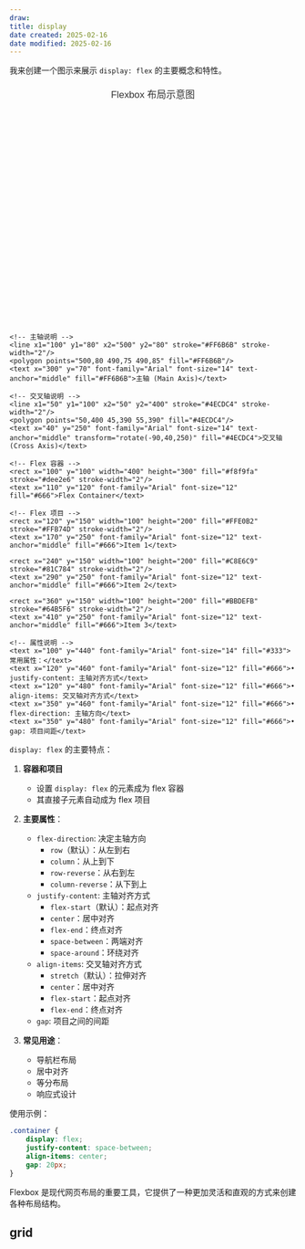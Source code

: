 ```yaml
---
draw:
title: display
date created: 2025-02-16
date modified: 2025-02-16
---
```


我来创建一个图示来展示 `display: flex` 的主要概念和特性。

<chat-artifact id="flex-diagram" version="0" type="image/svg+xml" title="Flexbox Layout Explanation">
<svg xmlns="http://www.w3.org/2000/svg" viewBox="0 0 600 500">
    <!-- 标题 -->
    <text x="300" y="30" font-family="Arial" font-size="20" text-anchor="middle" fill="#333">Flexbox 布局示意图</text>
    
    <!-- 主轴说明 -->
    <line x1="100" y1="80" x2="500" y2="80" stroke="#FF6B6B" stroke-width="2"/>
    <polygon points="500,80 490,75 490,85" fill="#FF6B6B"/>
    <text x="300" y="70" font-family="Arial" font-size="14" text-anchor="middle" fill="#FF6B6B">主轴 (Main Axis)</text>
    
    <!-- 交叉轴说明 -->
    <line x1="50" y1="100" x2="50" y2="400" stroke="#4ECDC4" stroke-width="2"/>
    <polygon points="50,400 45,390 55,390" fill="#4ECDC4"/>
    <text x="40" y="250" font-family="Arial" font-size="14" text-anchor="middle" transform="rotate(-90,40,250)" fill="#4ECDC4">交叉轴 (Cross Axis)</text>
    
    <!-- Flex 容器 -->
    <rect x="100" y="100" width="400" height="300" fill="#f8f9fa" stroke="#dee2e6" stroke-width="2"/>
    <text x="110" y="120" font-family="Arial" font-size="12" fill="#666">Flex Container</text>
    
    <!-- Flex 项目 -->
    <rect x="120" y="150" width="100" height="200" fill="#FFE0B2" stroke="#FFB74D" stroke-width="2"/>
    <text x="170" y="250" font-family="Arial" font-size="12" text-anchor="middle" fill="#666">Item 1</text>
    
    <rect x="240" y="150" width="100" height="200" fill="#C8E6C9" stroke="#81C784" stroke-width="2"/>
    <text x="290" y="250" font-family="Arial" font-size="12" text-anchor="middle" fill="#666">Item 2</text>
    
    <rect x="360" y="150" width="100" height="200" fill="#BBDEFB" stroke="#64B5F6" stroke-width="2"/>
    <text x="410" y="250" font-family="Arial" font-size="12" text-anchor="middle" fill="#666">Item 3</text>
    
    <!-- 属性说明 -->
    <text x="100" y="440" font-family="Arial" font-size="14" fill="#333">常用属性：</text>
    <text x="120" y="460" font-family="Arial" font-size="12" fill="#666">• justify-content: 主轴对齐方式</text>
    <text x="120" y="480" font-family="Arial" font-size="12" fill="#666">• align-items: 交叉轴对齐方式</text>
    <text x="350" y="460" font-family="Arial" font-size="12" fill="#666">• flex-direction: 主轴方向</text>
    <text x="350" y="480" font-family="Arial" font-size="12" fill="#666">• gap: 项目间距</text>
</svg>
</chat-artifact>

`display: flex` 的主要特点：

1. **容器和项目**
   - 设置 `display: flex` 的元素成为 flex 容器
   - 其直接子元素自动成为 flex 项目

2. **主要属性**：
   - `flex-direction`: 决定主轴方向
     - `row`（默认）：从左到右
     - `column`：从上到下
     - `row-reverse`：从右到左
     - `column-reverse`：从下到上
   - `justify-content`: 主轴对齐方式
     - `flex-start`（默认）：起点对齐
     - `center`：居中对齐
     - `flex-end`：终点对齐
     - `space-between`：两端对齐
     - `space-around`：环绕对齐
   - `align-items`: 交叉轴对齐方式
     - `stretch`（默认）：拉伸对齐
     - `center`：居中对齐
     - `flex-start`：起点对齐
     - `flex-end`：终点对齐
   - `gap`: 项目之间的间距

3. **常见用途**：
   - 导航栏布局
   - 居中对齐
   - 等分布局
   - 响应式设计

使用示例：

```css
.container {
    display: flex;
    justify-content: space-between;
    align-items: center;
    gap: 20px;
}
```

Flexbox 是现代网页布局的重要工具，它提供了一种更加灵活和直观的方式来创建各种布局结构。

## grid
